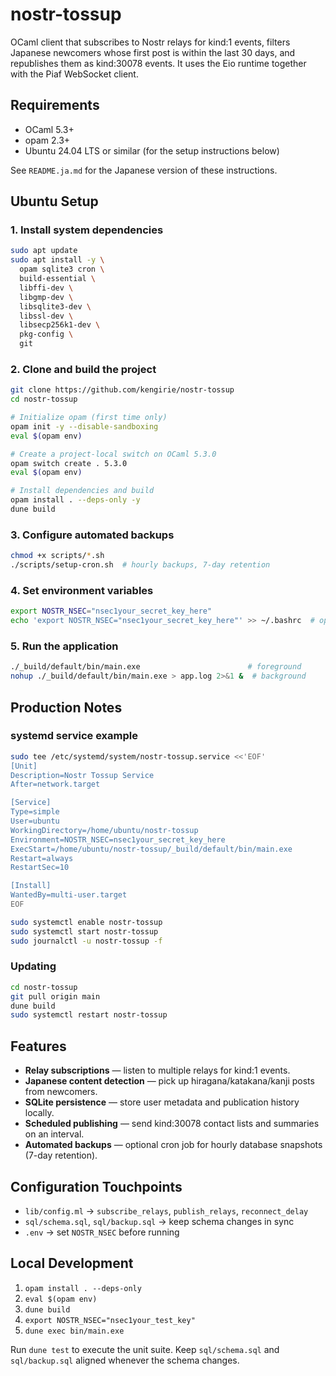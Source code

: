 # nostr-tossup

OCaml client that subscribes to Nostr relays for kind:1 events, filters Japanese newcomers whose first post is within the last 30 days, and republishes them as kind:30078 events. It uses the Eio runtime together with the Piaf WebSocket client.

## Requirements

- OCaml 5.3+
- opam 2.3+
- Ubuntu 24.04 LTS or similar (for the setup instructions below)

See `README.ja.md` for the Japanese version of these instructions.

## Ubuntu Setup

### 1. Install system dependencies
```bash
sudo apt update
sudo apt install -y \
  opam sqlite3 cron \
  build-essential \
  libffi-dev \
  libgmp-dev \
  libsqlite3-dev \
  libssl-dev \
  libsecp256k1-dev \
  pkg-config \
  git
```

### 2. Clone and build the project
```bash
git clone https://github.com/kengirie/nostr-tossup
cd nostr-tossup

# Initialize opam (first time only)
opam init -y --disable-sandboxing
eval $(opam env)

# Create a project-local switch on OCaml 5.3.0
opam switch create . 5.3.0
eval $(opam env)

# Install dependencies and build
opam install . --deps-only -y
dune build
```

### 3. Configure automated backups
```bash
chmod +x scripts/*.sh
./scripts/setup-cron.sh  # hourly backups, 7-day retention
```

### 4. Set environment variables
```bash
export NOSTR_NSEC="nsec1your_secret_key_here"
echo 'export NOSTR_NSEC="nsec1your_secret_key_here"' >> ~/.bashrc  # optional persistence
```

### 5. Run the application
```bash
./_build/default/bin/main.exe                        # foreground
nohup ./_build/default/bin/main.exe > app.log 2>&1 &  # background
```

## Production Notes

### systemd service example
```bash
sudo tee /etc/systemd/system/nostr-tossup.service <<'EOF'
[Unit]
Description=Nostr Tossup Service
After=network.target

[Service]
Type=simple
User=ubuntu
WorkingDirectory=/home/ubuntu/nostr-tossup
Environment=NOSTR_NSEC=nsec1your_secret_key_here
ExecStart=/home/ubuntu/nostr-tossup/_build/default/bin/main.exe
Restart=always
RestartSec=10

[Install]
WantedBy=multi-user.target
EOF

sudo systemctl enable nostr-tossup
sudo systemctl start nostr-tossup
sudo journalctl -u nostr-tossup -f
```

### Updating
```bash
cd nostr-tossup
git pull origin main
dune build
sudo systemctl restart nostr-tossup
```

## Features

- **Relay subscriptions** — listen to multiple relays for kind:1 events.
- **Japanese content detection** — pick up hiragana/katakana/kanji posts from newcomers.
- **SQLite persistence** — store user metadata and publication history locally.
- **Scheduled publishing** — send kind:30078 contact lists and summaries on an interval.
- **Automated backups** — optional cron job for hourly database snapshots (7-day retention).

## Configuration Touchpoints

- `lib/config.ml` → `subscribe_relays`, `publish_relays`, `reconnect_delay`
- `sql/schema.sql`, `sql/backup.sql` → keep schema changes in sync
- `.env` → set `NOSTR_NSEC` before running

## Local Development

1. `opam install . --deps-only`
2. `eval $(opam env)`
3. `dune build`
4. `export NOSTR_NSEC="nsec1your_test_key"`
5. `dune exec bin/main.exe`

Run `dune test` to execute the unit suite. Keep `sql/schema.sql` and `sql/backup.sql` aligned whenever the schema changes.
